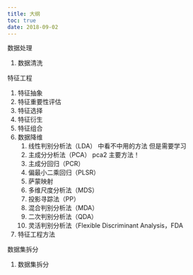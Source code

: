 ```yaml
---
title: 大纲
toc: true
date: 2018-09-02
---
```


数据处理

1. 数据清洗

特征工程

1. 特征抽象
2. 特征重要性评估
3. 特征选择
4. 特征衍生
5. 特征组合
6. 数据降维
   1. 线性判别分析法（LDA） 中看不中用的方法 但是需要学习
   2. 主成分分析法（PCA）      pca2      主要方法！
   3. 主成分回归（PCR）
   4. 偏最小二乘回归（PLSR）
   5. 萨蒙映射
   6. 多维尺度分析法（MDS）
   7. 投影寻踪法（PP）
   8. 混合判别分析法（MDA）
   9. 二次判别分析法（QDA）
   10. 灵活判别分析法（Flexible Discriminant Analysis，FDA
7. 特征工程方法

数据集拆分

1. 数据集拆分

